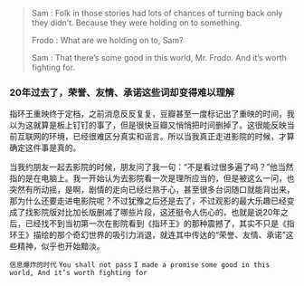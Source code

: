 > 
> Sam : Folk in those stories had lots of chances of turning back only they didn’t.
> Because they were holding on to something.
> 
> Frodo : What are we holding on to, Sam?
> 
> Sam : That there’s some good in this world, Mr. Frodo. And it’s worth fighting for.

### 20年过去了，荣誉、友情、承诺这些词却变得难以理解  

指环王重映终于定档，之前消息反反复复，豆瓣甚至一度标记出了重映的时间，我以为这就算是板上钉钉的事了，但是很快豆瓣又悄悄把时间删掉了。这很能反映当前互联网的环境，已经很难区分真实和谣言。所以当我真正走进影院的时候，才算确定这件事是真的。  

当我约朋友一起去影院的时候，朋友问了我一句：“不是看过很多遍了吗？”他当然指的是在电脑上。我一开始认为去影院看一次是理所应当的，但是被这么一问，也突然有所动摇，是啊，剧情的走向已经烂熟于心，甚至很多台词随口就能背出来，那为什么还要走进电影院呢？不过犹豫之后还是去了，不过观影的最大乐趣已经变成了找影院版对比加长版删减了哪些片段，这还挺令人伤心的，也就是说20年之后，已经找不到当初第一次在影院看到《指环王》的那种震撼了，其实不只是《指环王》描绘的那个奇幻世界的吸引力消退，就连其中传达的“荣誉、友情、承诺”这些精神，似乎也开始黯淡。  

`信息爆炸的时代`
`You shall not pass`
`I made a promise`
`some good in this world, And it’s worth fighting for`